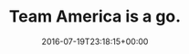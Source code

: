 ---
retweeted: false
source: <a href="http://twitter.com/download/android" rel="nofollow">Twitter for Android</a>
entities:
  hashtags: []
  symbols: []
  user_mentions: []
  urls:
  - url: https://t.co/Rkyd7rLHe2
    expanded_url: https://twitter.com/DLFNachrichten/status/755540869734928385
    display_url: twitter.com/DLFNachrichten…
    indices:
    - '22'
    - '45'
display_text_range:
- '0'
- '45'
favorite_count: '1'
id_str: '755542297517891584'
truncated: false
retweet_count: '1'
id: '755542297517891584'
possibly_sensitive: false
created_at: Tue Jul 19 23:18:15 +0000 2016
favorited: false
full_text: Team America is a go.
lang: en
quote_url: https://twitter.com/DLFNachrichten/status/755540869734928385
tags:
- pesos:twitter
date: '2016-07-19T23:18:15+00:00'
src: https://twitter.com/bascht/status/755542297517891584
original_url: https://twitter.com/bascht/status/755542297517891584
type: twitter_tweet
text: Team America is a go.
title: Team America is a go.

---